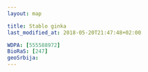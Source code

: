 ```yaml
---
layout: map

title: Stablo ginka
last_modified_at: 2018-05-20T21:47:48+02:00

WDPA: [555588972]
BioRaS: [247]
geoSrbija:
---
```


